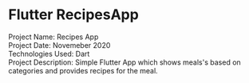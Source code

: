 # Flutter RecipesApp
Project Name: Recipes App <br />
Project Date: Novemeber 2020 <br /> 
Technologies Used: Dart <br />
Project Description: Simple Flutter App which shows meals's based on categories and provides recipes for the meal. 
